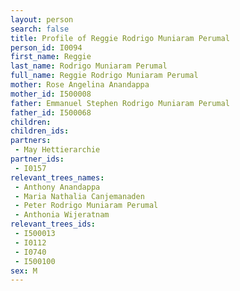 ```yaml
---
layout: person
search: false
title: Profile of Reggie Rodrigo Muniaram Perumal
person_id: I0094
first_name: Reggie
last_name: Rodrigo Muniaram Perumal
full_name: Reggie Rodrigo Muniaram Perumal
mother: Rose Angelina Anandappa
mother_id: I500008
father: Emmanuel Stephen Rodrigo Muniaram Perumal
father_id: I500068
children:
children_ids:
partners:
 - May Hettierarchie
partner_ids:
 - I0157
relevant_trees_names:
 - Anthony Anandappa
 - Maria Nathalia Canjemanaden
 - Peter Rodrigo Muniaram Perumal
 - Anthonia Wijeratnam
relevant_trees_ids:
 - I500013
 - I0112
 - I0740
 - I500100
sex: M
---
```



